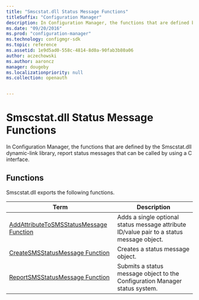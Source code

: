 ```yaml
---
title: "Smscstat.dll Status Message Functions"
titleSuffix: "Configuration Manager"
description: In Configuration Manager, the functions that are defined by the Smscstat.dll dynamic-link library report status messages that can be called by using a C interface.
ms.date: "09/20/2016"
ms.prod: "configuration-manager"
ms.technology: configmgr-sdk
ms.topic: reference
ms.assetid: 1e9d5ad0-558c-4814-8d0a-90fab3b80a06
author: aczechowski
ms.author: aaroncz
manager: dougeby
ms.localizationpriority: null
ms.collection: openauth


---
```

# Smscstat.dll Status Message Functions
In Configuration Manager, the functions that are defined by the Smscstat.dll dynamic-link library, report status messages that can be called by using a C interface.  

## Functions  
 Smscstat.dll exports the following functions.  

|Term|Description|  
|----------|-----------------|  
|[AddAttributeToSMSStatusMessage Function](../../../../../develop/reference/core/servers/manage/addattributetosmsstatusmessage-function.md)|Adds a single optional status message attribute ID/value pair to a status message object.|  
|[CreateSMSStatusMessage Function](../../../../../develop/reference/core/servers/manage/createsmsstatusmessage-function.md)|Creates a status message object.|  
|[ReportSMSStatusMessage Function](../../../../../develop/reference/core/servers/manage/reportsmsstatusmessage-function.md)|Submits a status message object to the Configuration Manager status system.|  
